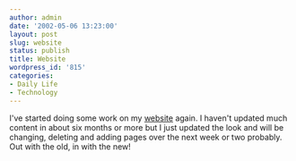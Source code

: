 ```yaml
---
author: admin
date: '2002-05-06 13:23:00'
layout: post
slug: website
status: publish
title: Website
wordpress_id: '815'
categories:
- Daily Life
- Technology
---
```


I've started doing some work on my [website](http://www.zhangzhung.net)
again. I haven't updated much content in about six months or more but I
just updated the look and will be changing, deleting and adding pages
over the next week or two probably. Out with the old, in with the new!
